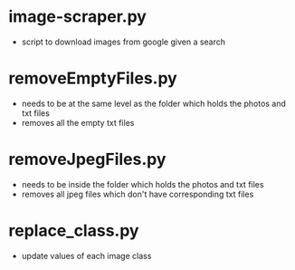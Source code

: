 # image-scraper.py
- script to download images from google given a search 

# removeEmptyFiles.py
- needs to be at the same level as the folder which holds the photos and txt files
- removes all the empty txt files 

# removeJpegFiles.py
- needs to be inside the folder which holds the photos and txt files 
- removes all jpeg files which don't have corresponding txt files 

# replace_class.py
- update values of each image class

